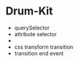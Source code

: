 # Drum-Kit

* querySelector
* attribute selector
* <audio></audio>
* css transform transition
* transition end event